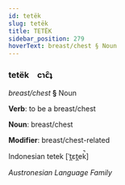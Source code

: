 ```yaml
---
id: tetëk
slug: tetëk
title: TETËK
sidebar_position: 279
hoverText: breast/chest § Noun
---
```


### tetëk&emsp;<span kind="abugida">cɿc̑ʇ</span>

*breast/chest* **§** Noun

**Verb**: to be a breast/chest

**Noun**: breast/chest

**Modifier**: breast/chest-related

Indonesian tetek  [ˈt̪ɛt̪ek̚]

*Austronesian Language Family*